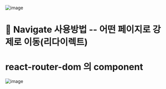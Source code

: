 

![image](https://github.com/understanding963852/604react/assets/60366769/049f156c-262a-4007-a008-265d6fa43f46)

# 🥯  Navigate 사용방법  -- 어떤 페이지로 강제로 이동(리다이렉트)
# react-router-dom 의 component


![image](https://github.com/understanding963852/604react/assets/60366769/40b60cea-bfbc-4408-b41b-640e512f44ef)


